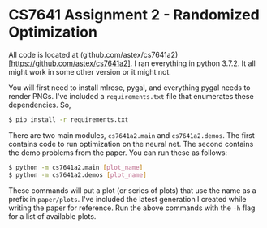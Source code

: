 # CS7641 Assignment 2 - Randomized Optimization

All code is located at
(github.com/astex/cs7641a2)[https://github.com/astex/cs7641a2]. I ran
everything in python 3.7.2. It all might work in some other version or it might
not.

You will first need to install mlrose, pygal, and everything pygal needs to
render PNGs. I've included a `requirements.txt` file that enumerates these
dependencies. So,

```bash
$ pip install -r requirements.txt
```

There are two main modules, `cs7641a2.main` and `cs7641a2.demos`. The first
contains code to run optimization on the neural net. The second contains the
demo problems from the paper. You can run these as follows:

```bash
$ python -m cs7641a2.main [plot_name]
$ python -m cs7641a2.demos [plot_name]
```

These commands will put a plot (or series of plots) that use the name as a
prefix in `paper/plots`. I've included the latest generation I created while
writing the paper for reference. Run the above commands with the `-h` flag for
a list of available plots.
